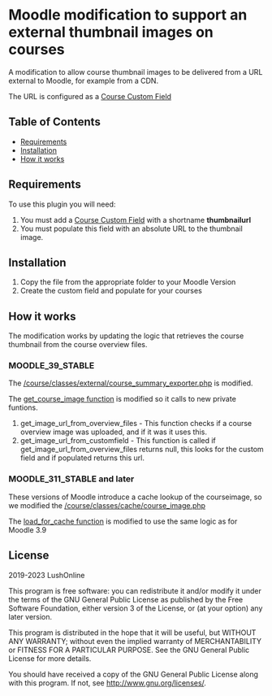 # Moodle modification to support an external thumbnail images on courses

A modification to allow course thumbnail images to be delivered from a URL external to Moodle, for example from a CDN.

The URL is configured as a [Course Custom Field](https://docs.moodle.org/39/en/Course_settings#Course_custom_fields)

## Table of Contents

- [Requirements](#requirements)
- [Installation](#installation)
- [How it works](#how-it-works)

## Requirements

To use this plugin you will need:

1. You must add a [Course Custom Field](https://docs.moodle.org/39/en/Course_settings#Course_custom_fields) with a shortname **thumbnailurl**
1. You must populate this field with an absolute URL to the thumbnail image.

## Installation

1. Copy the file from the appropriate folder to your Moodle Version
1. Create the custom field and populate for your courses

## How it works

The modification works by updating the logic that retrieves the course thumbnail from the course overview files.

### MOODLE_39_STABLE

The [/course/classes/external/course_summary_exporter.php](https://github.com/moodle/moodle/blob/MOODLE_39_STABLE/course/classes/external/course_summary_exporter.php) is modified.

The [get_course_image function](https://github.com/moodle/moodle/blob/MOODLE_39_STABLE/course/classes/external/course_summary_exporter.php#L170) is modified so it calls to new private funtions.

1. get_image_url_from_overview_files - This function checks if a course overview image was uploaded, and if it was it uses this.
1. get_image_url_from_customfield - This function is called if get_image_url_from_overview_files returns null, this looks for the custom field and if populated returns this url.

### MOODLE_311_STABLE and later

These versions of Moodle introduce a cache lookup of the courseimage, so we modified the [/course/classes/cache/course_image.php](https://github.com/moodle/moodle/blob/MOODLE_311_STABLE/course/classes/cache/course_image.php)

The [load_for_cache function](https://github.com/moodle/moodle/blob/MOODLE_311_STABLE/course/classes/cache/course_image.php#L58) is modified to use the same logic as for Moodle 3.9

## License

2019-2023 LushOnline

This program is free software: you can redistribute it and/or modify it under
the terms of the GNU General Public License as published by the Free Software
Foundation, either version 3 of the License, or (at your option) any later
version.

This program is distributed in the hope that it will be useful, but WITHOUT ANY
WARRANTY; without even the implied warranty of MERCHANTABILITY or FITNESS FOR A
PARTICULAR PURPOSE. See the GNU General Public License for more details.

You should have received a copy of the GNU General Public License along with
this program. If not, see <http://www.gnu.org/licenses/>.

